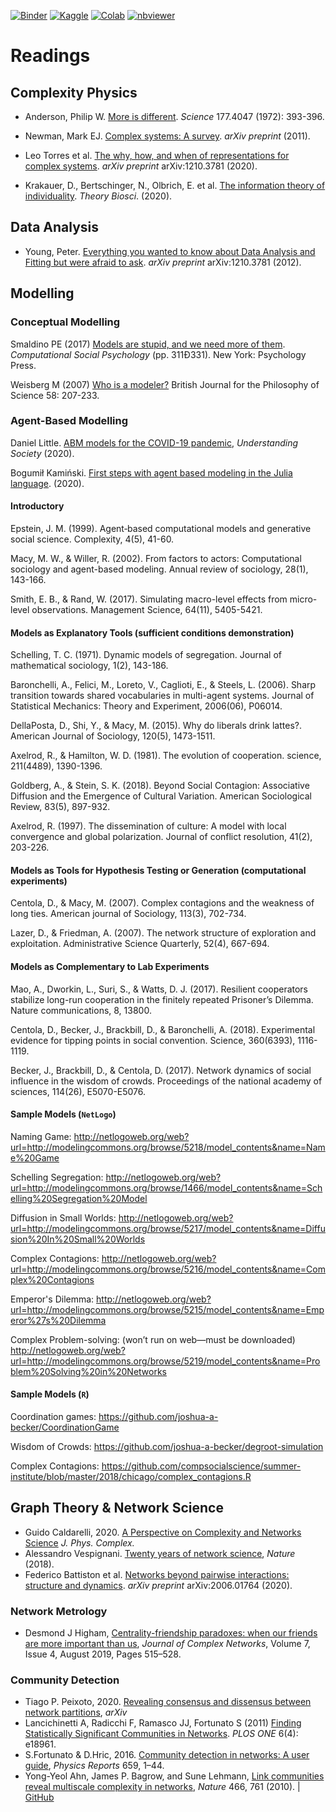 [![Binder](https://mybinder.org/badge_logo.svg)](https://mybinder.org/v2/gh/pitmonticone/AppliedDynamicalSystems/master)
[![Kaggle](https://kaggle.com/static/images/open-in-kaggle.svg)]()
[![Colab](https://colab.research.google.com/assets/colab-badge.svg)](https://colab.research.google.com/github/pitmonticone/AppliedDynamicalSystems/blob/master)
[![nbviewer](https://github.com/jupyter/design/blob/master/logos/Badges/nbviewer_badge.svg)](https://nbviewer.jupyter.org/github/pitmonticone/AppliedDynamicalSystems/)

# Readings  

## Complexity Physics 

* Anderson, Philip W. [More is different](https://doi.org/10.1126/science.177.4047.393). *Science* 177.4047 (1972): 393-396.
* Newman, Mark EJ. [Complex systems: A survey](https://arxiv.org/abs/1112.1440). *arXiv preprint* (2011). 
* Leo Torres et al. [The why, how, and when of representations for complex systems](https://arxiv.org/abs/2006.02870). *arXiv preprint* arXiv:1210.3781 (2020).

* Krakauer, D., Bertschinger, N., Olbrich, E. et al. [The information theory of individuality](https://doi.org/10.1007/s12064-020-00313-7). *Theory Biosci*. (2020). 

## Data Analysis 

* Young, Peter. [Everything you wanted to know about Data Analysis and Fitting but were afraid to ask](https://arxiv.org/abs/1210.3781). *arXiv preprint* arXiv:1210.3781 (2012).

## Modelling 

### Conceptual Modelling 

Smaldino PE (2017) [Models are stupid, and we need more of them](http://smaldino.com/wp/wp-content/uploads/2018/01/Smaldino2017-ModelsAreStupid.pdf). *Computational Social Psychology* (pp. 311Ð331). New York: Psychology Press.  

Weisberg M (2007) [Who is a modeler?](https://www.jstor.org/stable/30115224) British Journal for the Philosophy of Science 58: 207-233. 

### Agent-Based Modelling

Daniel Little. [ABM models for the COVID-19 pandemic](https://understandingsociety.blogspot.com/2020/06/abm-models-for-covid-19-pandemic.html?spref=tw), *Understanding Society* (2020). 

Bogumił Kamiński. [First steps with agent based modeling in the Julia language](https://bkamins.github.io/julialang/2020/07/11/cont.html). (2020).

#### Introductory

Epstein, J. M. (1999). Agent‐based computational models and generative social science. Complexity, 4(5), 41-60.

Macy, M. W., & Willer, R. (2002). From factors to actors: Computational sociology and agent-based modeling. Annual review of sociology, 28(1), 143-166.

Smith, E. B., & Rand, W. (2017). Simulating macro-level effects from micro-level observations. Management Science, 64(11), 5405-5421.

#### Models as Explanatory Tools (sufficient conditions demonstration)

Schelling, T. C. (1971). Dynamic models of segregation. Journal of mathematical sociology, 1(2), 143-186.

Baronchelli, A., Felici, M., Loreto, V., Caglioti, E., & Steels, L. (2006). Sharp transition towards shared vocabularies in multi-agent systems. Journal of Statistical Mechanics: Theory and Experiment, 2006(06), P06014.

DellaPosta, D., Shi, Y., & Macy, M. (2015). Why do liberals drink lattes?. American Journal of Sociology, 120(5), 1473-1511.

Axelrod, R., & Hamilton, W. D. (1981). The evolution of cooperation. science, 211(4489), 1390-1396.

Goldberg, A., & Stein, S. K. (2018). Beyond Social Contagion: Associative Diffusion and the Emergence of Cultural Variation. American Sociological Review, 83(5), 897-932.

Axelrod, R. (1997). The dissemination of culture: A model with local convergence and global polarization. Journal of conflict resolution, 41(2), 203-226.

#### Models as Tools for Hypothesis Testing or Generation (computational experiments)

Centola, D., & Macy, M. (2007). Complex contagions and the weakness of long ties. American journal of Sociology, 113(3), 702-734.

Lazer, D., & Friedman, A. (2007). The network structure of exploration and exploitation. Administrative Science Quarterly, 52(4), 667-694.

#### Models as Complementary to Lab Experiments 

Mao, A., Dworkin, L., Suri, S., & Watts, D. J. (2017). Resilient cooperators stabilize long-run cooperation in the finitely repeated Prisoner’s Dilemma. Nature communications, 8, 13800.

Centola, D., Becker, J., Brackbill, D., & Baronchelli, A. (2018). Experimental evidence for tipping points in social convention. Science, 360(6393), 1116-1119.

Becker, J., Brackbill, D., & Centola, D. (2017). Network dynamics of social influence in the wisdom of crowds. Proceedings of the national academy of sciences, 114(26), E5070-E5076.

#### Sample Models (`NetLogo`)

Naming Game:  http://netlogoweb.org/web?url=http://modelingcommons.org/browse/5218/model_contents&name=Name%20Game

Schelling Segregation: http://netlogoweb.org/web?url=http://modelingcommons.org/browse/1466/model_contents&name=Schelling%20Segregation%20Model

Diffusion in Small Worlds: http://netlogoweb.org/web?url=http://modelingcommons.org/browse/5217/model_contents&name=Diffusion%20In%20Small%20Worlds

Complex Contagions: http://netlogoweb.org/web?url=http://modelingcommons.org/browse/5216/model_contents&name=Complex%20Contagions

Emperor's Dilemma: http://netlogoweb.org/web?url=http://modelingcommons.org/browse/5215/model_contents&name=Emperor%27s%20Dilemma

Complex Problem-solving: (won’t run on web—must be downloaded)  http://netlogoweb.org/web?url=http://modelingcommons.org/browse/5219/model_contents&name=Problem%20Solving%20in%20Networks

#### Sample Models (`R`)

Coordination games:  https://github.com/joshua-a-becker/CoordinationGame

Wisdom of Crowds:  https://github.com/joshua-a-becker/degroot-simulation

Complex Contagions: https://github.com/compsocialscience/summer-institute/blob/master/2018/chicago/complex_contagions.R

## Graph Theory & Network Science 

* Guido Caldarelli, 2020. [A Perspective on Complexity and Networks Science](https://doi.org/10.1088/2632-072X/ab9a24) *J. Phys. Complex.* 
* Alessandro Vespignani. [Twenty years of network science](https://www.nature.com/articles/d41586-018-05444-y), *Nature* (2018).
* Federico Battiston et al. [Networks beyond pairwise interactions: structure and dynamics](https://arxiv.org/abs/2006.01764). *arXiv preprint* arXiv:2006.01764 (2020).

### Network Metrology

* Desmond J Higham, [Centrality-friendship paradoxes: when our friends are more important than us](https://doi.org/10.1093/comnet/cny029), *Journal of Complex Networks*, Volume 7, Issue 4, August 2019, Pages 515–528.

### Community Detection 

* Tiago P. Peixoto, 2020. [Revealing consensus and dissensus between network partitions](https://arxiv.org/abs/2005.13977), *arXiv*
* Lancichinetti A, Radicchi F, Ramasco JJ, Fortunato S (2011) [Finding Statistically Significant Communities in Networks](https://doi.org/10.1371/journal.pone.0018961). *PLOS ONE* 6(4): e18961.
* S.Fortunato & D.Hric, 2016. [Community detection in networks: A user guide](https://doi.org/10.1016/j.physrep.2016.09.002), *Physics Reports* 659, 1–44.
* Yong-Yeol Ahn, James P. Bagrow, and Sune Lehmann, [Link communities reveal multiscale complexity in networks](https://doi.org/10.1038/nature09182), *Nature* 466, 761 (2010). | [GitHub](https://github.com/bagrow/linkcomm)

